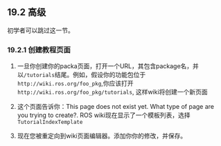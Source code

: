 ## 19.2 高级
初学者可以跳过这一节。
### 19.2.1 创建教程页面
1. 一旦你创建你的packa页面，打开一个URL，其包含package名，并以`/tutorials`结尾。例如，假设你的功能包位于`http://wiki.ros.org/foo_pkg`,你应该打开`http://wiki.ros.org/foo_pkg/tutorials`,
这样wiki将创建一个新页面

2. 这个页面告诉你：This page does not exist yet. What type of page are you trying to create?. ROS wiki现在显示了一个模板列表，选择`TutorialIndexTemplate`

3. 现在您被重定向到wiki页面编辑器。添加你你的修改，并保存。





